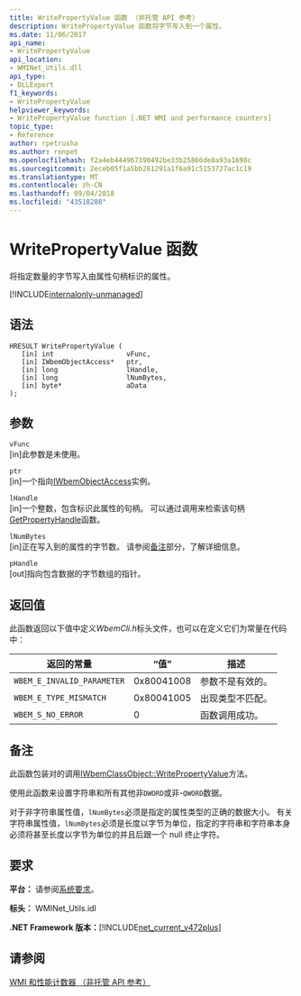 ```yaml
---
title: WritePropertyValue 函数 （非托管 API 参考）
description: WritePropertyValue 函数将字节写入到一个属性。
ms.date: 11/06/2017
api_name:
- WritePropertyValue
api_location:
- WMINet_Utils.dll
api_type:
- DLLExport
f1_keywords:
- WritePropertyValue
helpviewer_keywords:
- WritePropertyValue function [.NET WMI and performance counters]
topic_type:
- Reference
author: rpetrusha
ms.author: ronpet
ms.openlocfilehash: f2a4eb444967390492be33b25866de8a93a1698c
ms.sourcegitcommit: 2eceb05f1a5bb261291a1f6a91c5153727ac1c19
ms.translationtype: MT
ms.contentlocale: zh-CN
ms.lasthandoff: 09/04/2018
ms.locfileid: "43518288"
---
```

# <a name="writepropertyvalue-function"></a>WritePropertyValue 函数
将指定数量的字节写入由属性句柄标识的属性。

[!INCLUDE[internalonly-unmanaged](../../../../includes/internalonly-unmanaged.md)]
    
## <a name="syntax"></a>语法  
  
```  
HRESULT WritePropertyValue (
   [in] int                  vFunc, 
   [in] IWbemObjectAccess*   ptr, 
   [in] long                 lHandle,
   [in] long                 lNumBytes,
   [in] byte*                aData
); 
```  

## <a name="parameters"></a>参数

`vFunc`  
[in]此参数是未使用。

`ptr`  
[in]一个指向[IWbemObjectAccess](/windows/desktop/api/wbemcli/nn-wbemcli-iwbemobjectaccess)实例。

`lHandle`  
[in]一个整数，包含标识此属性的句柄。 可以通过调用来检索该句柄[GetPropertyHandle](getpropertyhandle.md)函数。   

`lNumBytes`  
[in]正在写入到的属性的字节数。 请参阅[备注](#remarks)部分，了解详细信息。

`pHandle`   
[out]指向包含数据的字节数组的指针。

## <a name="return-value"></a>返回值

此函数返回以下值中定义*WbemCli.h*标头文件，也可以在定义它们为常量在代码中：

|返回的常量  |“值”  |描述  |
|---------|---------|---------|
|`WBEM_E_INVALID_PARAMETER` | 0x80041008 | 参数不是有效的。 |
|`WBEM_E_TYPE_MISMATCH` | 0x80041005 | 出现类型不匹配。 |
|`WBEM_S_NO_ERROR` | 0 | 函数调用成功。  |
  
## <a name="remarks"></a>备注

此函数包装对的调用[IWbemClassObject::WritePropertyValue](/windows/desktop/api/wbemcli/nf-wbemcli-iwbemobjectaccess-writepropertyvalue)方法。

使用此函数来设置字符串和所有其他非`DWORD`或非-`QWORD`数据。

对于非字符串属性值，`lNumBytes`必须是指定的属性类型的正确的数据大小。 有关字符串属性值，`lNumBytes`必须是长度以字节为单位，指定的字符串和字符串本身必须将甚至长度以字节为单位的并且后跟一个 null 终止字符。

## <a name="requirements"></a>要求  
**平台：** 请参阅[系统要求](../../../../docs/framework/get-started/system-requirements.md)。  
  
 **标头：** WMINet_Utils.idl  
  
 **.NET Framework 版本：**[!INCLUDE[net_current_v472plus](../../../../includes/net-current-v472plus.md)]  
  
## <a name="see-also"></a>请参阅  
[WMI 和性能计数器 （非托管 API 参考）](index.md)
